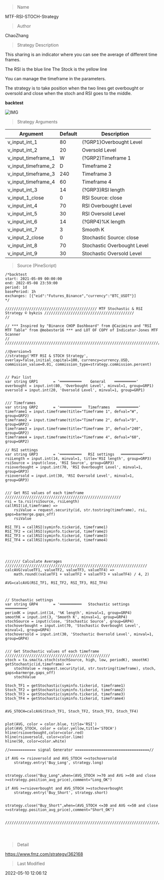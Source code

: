 
> Name

MTF-RSI-STOCH-Strategy

> Author

ChaoZhang

> Strategy Description

This sharing is an indicator where you can see the average of different time frames.

The RSI is the blue line
The Stock is the yellow line

You can manage the timeframe in the parameters.

The strategy is to take position when the two lines get overbought or oversold and close when the stoch and RSI goes to the middle.

**backtest**

 ![IMG](https://www.fmz.com/upload/asset/189dc4ce5df05106d85.png) 

> Strategy Arguments



|Argument|Default|Description|
|----|----|----|
|v_input_int_1|80|(?GRP1)Overbought Level|
|v_input_int_2|20|Oversold Level|
|v_input_timeframe_1|W|(?GRP2)Timeframe 1|
|v_input_timeframe_2|D|Timeframe 2|
|v_input_timeframe_3|240|Timeframe 3|
|v_input_timeframe_4|60|Timeframe 4|
|v_input_int_3|14|(?GRP3)RSI length|
|v_input_1_close|0|RSI Source: close|high|low|open|hl2|hlc3|hlcc4|ohlc4|
|v_input_int_4|70|RSI Overbought Level|
|v_input_int_5|30|RSI Oversold Level|
|v_input_int_6|14|(?GRP4)%K length|
|v_input_int_7|3|Smooth K|
|v_input_2_close|0|Stochastic Source: close|high|low|open|hl2|hlc3|hlcc4|ohlc4|
|v_input_int_8|70|Stochastic Overbought Level|
|v_input_int_9|30|Stochastic Oversold Level|


> Source (PineScript)

``` pinescript
/*backtest
start: 2021-05-09 00:00:00
end: 2022-05-08 23:59:00
period: 1d
basePeriod: 1h
exchanges: [{"eid":"Futures_Binance","currency":"BTC_USDT"}]
*/

////////////////////////////////////////// MTF Stochastic & RSI Strategy ©️ bykzis /////////////////////////////////////////
//

// *** Inspired by "Binance CHOP Dashboard" from @Cazimiro and "RSI MTF Table" from @mobester16 *** and LOT OF COPY of Indicator-Jones MTF Scanner
// 
////////////////////////////////////////////////////////////////////////////////////////////////////////////////////////////

//@version=5
//strategy('MTF RSI & STOCH Strategy', overlay=false,initial_capital=100, currency=currency.USD, commission_value=0.01, commission_type=strategy.commission.percent)


// Pair list
var string GRP1       = '══════════    General    ══════════'
overbought = input.int(80, 'Overbought Level', minval=1, group=GRP1)
oversold = input.int(20, 'Oversold Level', minval=1, group=GRP1)


/// Timeframes
var string GRP2       = '══════════   Timeframes   ══════════'
timeframe1 = input.timeframe(title="Timeframe 1", defval="W", group=GRP2)
timeframe2 = input.timeframe(title="Timeframe 2", defval="D", group=GRP2)
timeframe3 = input.timeframe(title="Timeframe 3", defval="240", group=GRP2)
timeframe4 = input.timeframe(title="Timeframe 4", defval="60", group=GRP2)

// RSI settings
var string GRP3       = '══════════   RSI settings   ══════════'
rsiLength = input.int(14, minval=1, title='RSI length', group=GRP3)
rsiSource = input(close, 'RSI Source', group=GRP3)
rsioverbought = input.int(70, 'RSI Overbought Level', minval=1, group=GRP3)
rsioversold = input.int(30, 'RSI Oversold Level', minval=1, group=GRP3)


/// Get RSI values of each timeframe /////////////////////////////////////////////////////
rsi = ta.rsi(rsiSource, rsiLength)
callRSI(id,timeframe) =>
    rsiValue = request.security(id, str.tostring(timeframe), rsi, gaps=barmerge.gaps_off)
    rsiValue

RSI_TF1 = callRSI(syminfo.tickerid, timeframe1)
RSI_TF2 = callRSI(syminfo.tickerid, timeframe2)
RSI_TF3 = callRSI(syminfo.tickerid, timeframe3)
RSI_TF4 = callRSI(syminfo.tickerid, timeframe4)




/////// Calculate Averages /////////////////////////////////////////////////////////////////
calcAVG(valueTF1, valueTF2, valueTF3, valueTF4) =>
    math.round((valueTF1 + valueTF2 + valueTF3 + valueTF4) / 4, 2)

AVG=calcAVG(RSI_TF1, RSI_TF2, RSI_TF3, RSI_TF4)



// Stochastic settings
var string GRP4       = '══════════   Stochastic settings   ══════════'
periodK = input.int(14, '%K length', minval=1, group=GRP4)
smoothK = input.int(3, 'Smooth K', minval=1, group=GRP4)
stochSource = input(close, 'Stochastic Source', group=GRP4)
stochoverbought = input.int(70, 'Stochastic Overbought Level', minval=1, group=GRP4)
stochoversold = input.int(30, 'Stochastic Oversold Level', minval=1, group=GRP4)


/// Get Stochastic values of each timeframe ////////////////////////////////////////////////
stoch = ta.sma(ta.stoch(stochSource, high, low, periodK), smoothK)
getStochastic(id,timeframe) =>
    stochValue = request.security(id, str.tostring(timeframe), stoch, gaps=barmerge.gaps_off)
    stochValue

Stoch_TF1 = getStochastic(syminfo.tickerid, timeframe1)
Stoch_TF2 = getStochastic(syminfo.tickerid, timeframe2)
Stoch_TF3 = getStochastic(syminfo.tickerid, timeframe3)
Stoch_TF4 = getStochastic(syminfo.tickerid, timeframe4)


AVG_STOCH=calcAVG(Stoch_TF1, Stoch_TF2, Stoch_TF3, Stoch_TF4)


plot(AVG, color = color.blue, title='RSI')
plot(AVG_STOCH, color = color.yellow,title='STOCH')
hline(rsioverbought,color=color.red)
hline(rsioversold, color=color.lime)
hline(50, color=color.white)

//============ signal Generator ==================================//

if AVG <= rsioversold and AVG_STOCH <=stochoversold 
    strategy.entry('Buy_Long', strategy.long)

    
strategy.close("Buy_Long",when=(AVG_STOCH >=70 and AVG >=50 and close >=strategy.position_avg_price),comment="Long_OK")

if AVG >=rsioverbought and AVG_STOCH >=stochoverbought
    strategy.entry('Buy_Short', strategy.short)


strategy.close("Buy_Short",when=(AVG_STOCH <=30 and AVG <=50 and close <=strategy.position_avg_price),comment="Short_OK")


///////////////////////////////////////////////////////////////////////////////////////////




```

> Detail

https://www.fmz.com/strategy/362168

> Last Modified

2022-05-10 12:06:12
